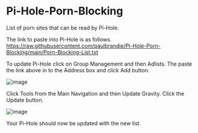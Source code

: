 # Pi-Hole-Porn-Blocking
List of porn sites that can be read by Pi-Hole.

The link to paste into Pi-Hole is as follows.
https://raw.githubusercontent.com/paulbrandie/Pi-Hole-Porn-Blocking/main/Porn-Blocking-List.txt

To update Pi-Hole click on Group Management and then Adlists. The paste the link above in to the Address box and click Add button.

![image](https://user-images.githubusercontent.com/26074836/117903369-50470600-b2c7-11eb-822e-2dd1c951493b.png)

Click Tools from the Main Navigation and then Update Gravity. Click the Update button. 

![image](https://user-images.githubusercontent.com/26074836/117903862-3b1ea700-b2c8-11eb-840c-986b184a46e1.png)

Your Pi-Hole should now be updated with the new list.
